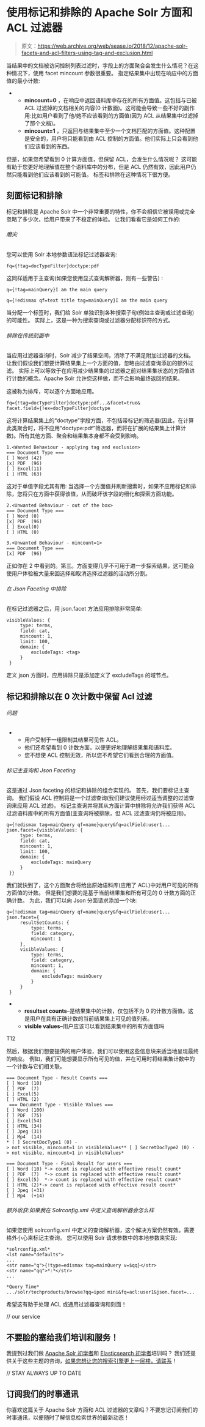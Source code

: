 # 使用标记和排除的 Apache Solr 方面和 ACL 过滤器

> 原文：<https://web.archive.org/web/sease.io/2018/12/apache-solr-facets-and-acl-filters-using-tag-and-exclusion.html>

当结果中的文档被访问控制列表过滤时，字段上的方面聚合会发生什么情况？在这种情况下，使用 facet mincount 参数很重要。
指定结果集中出现在响应中的方面值的最小计数:

*   *   **mincount=0** ，在响应中返回语料库中存在的所有方面值。这包括与已被 ACL 过滤掉的文档相关的内容(0 计数面)。这可能会导致一些不好的副作用:比如用户看到了他/她不应该看到的方面值(因为 ACL 从结果集中过滤掉了那个文档)。
    *   **mincount=1** ，只返回与结果集中至少一个文档匹配的方面值。这种配置是安全的，用户将只能看到由 ACL 控制的方面值。他们实际上只会看到他们应该看到的东西。



但是，如果您希望看到 0 计算方面值，但保留 ACL，会发生什么情况呢？
这可能有助于您更好地理解值在整个语料库中的分布，但是 ACL 仍然有效，因此用户仍然只能看到他们应该看到的可能值。
标签和排除在这种情况下很方便。

## 刻面标记和排除

标记和排除是 Apache Solr 中一个非常重要的特性，你不会相信它被误用或完全忽略了多少次，给用户带来了不稳定的体验。
让我们看看它是如何工作的:

###### 磨尖

您可以使用 Solr 本地参数语法标记过滤器查询:

```
fq={!tag=docTypeFilter}doctype:pdf
```

这同样适用于主查询(如果您使用显式查询解析器，则有一些警告) :

```
q={!tag=mainQuery}I am the main query

q={!edismax qf=text title tag=mainQuery}I am the main query
```

当分配一个标签时，我们给 Solr 单独识别各种搜索子句(例如主查询或过滤查询)的可能性。
实际上，这是一种为搜索查询或过滤器分配标识符的方式。

###### 排除在传统刻面中

当应用过滤器查询时，Solr 减少了结果空间，消除了不满足附加过滤器的文档。
让我们假设我们想要计算结果集上一个方面的值，忽略由过滤查询添加的额外过滤。
实际上可以等效于在应用减少结果集的过滤器之前对结果集状态的方面值进行计数的概念。Apache Solr 允许您这样做，而不会影响最终返回的结果。

这被称为排斥，可以逐个方面地应用。

```
fq={!tag=docTypeFilter}doctype:pdf...&facet=true&
facet.field={!ex=docTypeFilter}doctype
```

这将计算结果集上的“doctype”字段方面，不包括带标记的筛选器(因此，在计算此类聚合时，将不应用“doctype:pdf”筛选器，而将在扩展的结果集上计算计数)。所有其他方面、聚合和结果集本身都不会受到影响。

```
1.<Wanted Behaviour - applying tag and exclusion>
=== Document Type === 
[ ] Word (42) 
[x] PDF  (96) 
[ ] Excel(11) 
[ ] HTML (63)
```

这对于单值字段尤其有用:
当选择一个方面值并刷新搜索时，如果不应用标记和排除，您将只在方面中获得该值，从而破坏该字段的细化和探索方面功能。

```
2.<Unwanted Behaviour - out of the box>
=== Document Type === 
[ ] Word (0) 
[x] PDF  (96) 
[ ] Excel(0) 
[ ] HTML (0)
```

```
3.<Unwanted Behaviour - mincount=1>
=== Document Type === 
[x] PDF  (96) 
```

正如你在 2 中看到的。第三。方面变得几乎不可用于进一步探索结果，这可能会使用户体验被大量来回选择和取消选择过滤器的活动所分割。

###### 在 Json Faceting 中排除

在标记过滤器之后，用 json.facet 方法应用排除非常简单:

```
visibleValues: {
     type: terms,
     field: cat,
     mincount: 1,
     limit: 100,
     domain: {
         excludeTags: <tag>
     }
 }
```

定义 json 方面时，应用排除只是添加定义了 excludeTags 的域节点。

## 标记和排除以在 0 次计数中保留 Acl 过滤

###### 问题

*   *   用户受制于一组限制其结果可见性 ACL。
    *   他们还希望看到 0 计数方面，以便更好地理解结果集和语料库。
    *   您不想使 ACL 控制无效，所以您不希望它们看到合理的方面值。

###### 标记主查询和 Json Faceting

这是通过 Json faceting 的标记和排除的组合实现的。
首先，我们要标记主查询。
我们假设 ACL 控制将是一个过滤查询(我们建议使用经过适当调整的过滤查询来应用 ACL 过滤)。
标记主查询并将其从方面计算中排除将允许我们获得 ACL 过滤语料库中的所有方面值(主查询将被排除，但 ACL 过滤查询仍将被应用)。

```
q={!edismax tag=mainQuery qf=name}query&fq=aclField:user1...
json.facet={visibleValues: {
     type: terms,
     field: cat,
     mincount: 1,
     limit: 100,
     domain: {
         excludeTags: mainQuery
     }
 }}
```

我们就快到了，这个方面聚合将给出原始语料库(应用了 ACL)中对用户可见的所有方面值的计数。
但是我们想要的是基于当前结果集和所有可见的 0 计数方面的正确计数。
为此，我们可以向 Json 分面请求添加一个块:

```
q={!edismax tag=mainQuery qf=name}query&fq=aclField:user1...
json.facet={
     resultSetCounts: {
         type: terms,
         field: category,
         mincount: 1
     },
     visibleValues: {
         type: terms,
         field: category,
         mincount: 1,
         domain: {
             excludeTags: mainQuery
         }
     }
 }
```

*   *   **resultset counts**–是结果集中的计数，仅包括不为 0 的计数方面值。这是用户在具有正确计数的当前结果集上可见的值列表。
    *   **visible values**–用户应该可以看到结果集中的所有方面值吗

T12

然后，根据我们想要提供的用户体验，我们可以使用这些信息块来适当地呈现最终的响应。
例如，我们可能想要显示所有可见的值，并在可用时将结果集计数中的一个计数与它们相关联。

```
=== Document Type - Result Counts === 
[ ] Word (10) 
[ ] PDF  (7) 
[ ] Excel(5) 
[ ] HTML (2)
 === Document Type - Visible Values === 
[ ] Word (100) 
[ ] PDF  (75) 
[ ] Excel(54) 
[ ] HTML (34)
[ ] Jpeg (31) 
[ ] Mp4  (14)
* [ ] SecretDocType1 (0) -> not visible, mincount=1 in visibleValues** [ ] SecretDocType2 (0) -> not visible, mincount=1 in visibleValues*

=== Document Type - Final Result for users === 
[ ] Word (10) *-> count is replaced with effective result count* 
[ ] PDF  (7)  *-> count is replaced with effective result count* 
[ ] Excel(5)  *-> count is replaced with effective result count*
[ ] HTML (2)*-> count is replaced with effective result count*
[ ] Jpeg (+31) 
[ ] Mp4  (+14)
```

###### 额外收获:如果我在 Solrconfig.xml 中定义查询解析器会怎么样

如果您使用 solrconfig.xml 中定义的查询解析器，这个解决方案仍然有效。需要格外小心来标记主查询。
您可以使用 Solr 请求参数中的本地参数来实现:

```
*solrconfig.xml*
<lst name="defaults">
...
<str name="q">{!type=edismax tag=mainQuery v=$qq}</str>
<str name="qq">*:*</str>
...

*Query Time*
.../solr/techproducts/browse?qq=ipod mini&fq=acl:user1&json.facet=...
```

希望这有助于处理 ACL 或通用过滤器查询和刻面！

// our service

## 不要脸的塞给我们培训和服务！

我提到过我们做 [Apache Solr 初学者](https://web.archive.org/web/20220930004226/https://sease.io/training/apache-solr-training/apache-solr-beginner-training)和 [Elasticsearch 初学者](https://web.archive.org/web/20220930004226/https://sease.io/training/elasticsearch-trainings/elasticsearch-beginner-training)培训吗？
我们还提供关于这些主题的咨询，[如果您想让您的搜索引擎更上一层楼，请联系](https://web.archive.org/web/20220930004226/https://sease.io/contacts)！

// STAY ALWAYS UP TO DATE

## 订阅我们的时事通讯

你喜欢这篇关于 Apache Solr 方面和 ACL 过滤器的文章吗？不要忘记订阅我们的时事通讯，以便随时了解信息检索世界的最新动态！